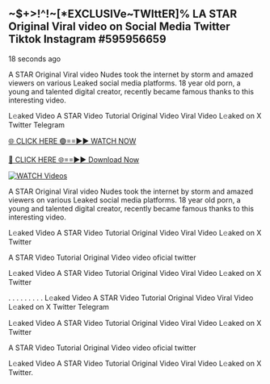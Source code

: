 ## ~$+>!^!~[*EXCLUSIVe~TWIttER]% LA STAR Original Viral video on Social Media Twitter Tiktok Instagram #595956659

18 seconds ago

A STAR Original Viral video Nudes took the internet by storm and amazed viewers on various Leaked social media platforms. 18 year old porn, a young and talented digital creator, recently became famous thanks to this interesting video.

L𝚎aked Video A STAR Video Tutorial Original Video Viral Video L𝚎aked on X Twitter Telegram

[🌐 CLICK HERE 🟢==►► WATCH NOW](https://cutt.ly/te57wshS)

[🔴 CLICK HERE 🌐==►► Download Now](https://cutt.ly/te57wshS)

[![WATCH Videos](https://i.imgur.com/dJHk4Zq.gif)](https://cutt.ly/te57wshS)

A STAR Original Viral video Nudes took the internet by storm and amazed viewers on various Leaked social media platforms. 18 year old porn, a young and talented digital creator, recently became famous thanks to this interesting video.

L𝚎aked Video A STAR Video Tutorial Original Video Viral Video L𝚎aked on X Twitter

A STAR Video Tutorial Original Video video oficial twitter

L𝚎aked Video A STAR Video Tutorial Original Video Viral Video L𝚎aked on X Twitter

. . . . . . . . . L𝚎aked Video A STAR Video Tutorial Original Video Viral Video L𝚎aked on X Twitter Telegram

L𝚎aked Video A STAR Video Tutorial Original Video Viral Video L𝚎aked on X Twitter

A STAR Video Tutorial Original Video video oficial twitter

L𝚎aked Video A STAR Video Tutorial Original Video Viral Video L𝚎aked on X Twitter.